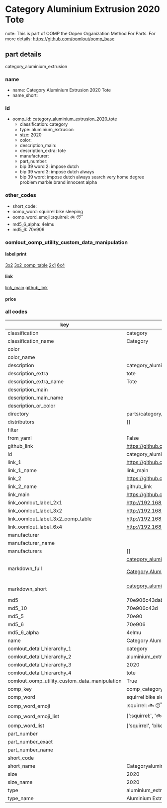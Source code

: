 # Category Aluminium Extrusion 2020 Tote  

note: This is part of OOMP the Oopen Organization Method For Parts. For more details: https://github.com/oomlout/oomp_base

##  part details



category_aluminium_extrusion

### name
* name: Category Aluminium Extrusion 2020 Tote
* name_short: 
### id
* oomp_id: category_aluminium_extrusion_2020_tote
  * classification: category
  * type: aluminium_extrusion
  * size: 2020
  * color: 
  * description_main: 
  * description_extra: tote
  * manufacturer: 
  * part_number: 
  * bip 39 word 2: impose dutch
  * bip 39 word 3: impose dutch always
  * bip 39 word: impose dutch always search very home degree problem marble brand innocent alpha

### other_codes
* short_code: 
* oomp_word: squirrel bike sleeping
* oomp_word_emoji :squirrel: :bike: :sleeping:
* md5_6_alpha: 4elmu
* md5_6: 70e906






### oomlout_oomp_utility_custom_data_manipulation
#### label print
[3x2](http://192.168.1.245:1112/?label=oomp%204elmu)
[3x2_oomp_table](http://192.168.1.107:1112/?label=oomp%204elmu)
[2x1](http://192.168.1.242:1112/?label=oomp%204elmu)
[6x4](http://192.168.1.55:1112/?label=oomp%204elmu)    

#### link

[link_main](https://github.com/oomlout/oomlout_oomp_current_version_messy/tree/main/parts/category_aluminium_extrusion_2020_tote) [github_link](https://github.com/oomlout/oomlout_oomp_part_src/tree/main/parts/category_aluminium_extrusion_2020_tote)                             

#### price







### all codes 
| key | value |  
| --- | --- |  
| classification | category |  
| classification_name | Category |  
| color |  |  
| color_name |  |  
| description | category_aluminium_extrusion |  
| description_extra | tote |  
| description_extra_name | Tote |  
| description_main |  |  
| description_main_name |  |  
| description_or_color |   |  
| directory | parts/category_aluminium_extrusion_2020_tote |  
| distributors | [] |  
| filter |  |  
| from_yaml | False |  
| github_link | https://github.com/oomlout/oomlout_oomp_part_src/tree/main/parts/category_aluminium_extrusion_2020_tote |  
| id | category_aluminium_extrusion_2020_tote |  
| link_1 | https://github.com/oomlout/oomlout_oomp_current_version_messy/tree/main/parts/category_aluminium_extrusion_2020_tote |  
| link_1_name | link_main |  
| link_2 | https://github.com/oomlout/oomlout_oomp_part_src/tree/main/parts/category_aluminium_extrusion_2020_tote |  
| link_2_name | github_link |  
| link_main | https://github.com/oomlout/oomlout_oomp_current_version_messy/tree/main/parts/category_aluminium_extrusion_2020_tote |  
| link_oomlout_label_2x1 | http://192.168.1.242:1112/?label=oomp%204elmu |  
| link_oomlout_label_3x2 | http://192.168.1.245:1112/?label=oomp%204elmu |  
| link_oomlout_label_3x2_oomp_table | http://192.168.1.107:1112/?label=oomp%204elmu |  
| link_oomlout_label_6x4 | http://192.168.1.55:1112/?label=oomp%204elmu |  
| manufacturer |  |  
| manufacturer_name |  |  
| manufacturers | [] |  
| markdown_full | [category_aluminium_extrusion_2020_tote](https://github.com/oomlout/oomlout_oomp_current_version_messy/tree/main/parts/category_aluminium_extrusion_2020_tote)<br>[](https://github.com/oomlout/oomlout_oomp_current_version_messy/tree/main/parts/category_aluminium_extrusion_2020_tote)<br>[Category Aluminium Extrusion 2020 Tote](https://github.com/oomlout/oomlout_oomp_current_version_messy/tree/main/parts/category_aluminium_extrusion_2020_tote)<br><br> |  
| markdown_short | [category_aluminium_extrusion_2020_tote](https://github.com/oomlout/oomlout_oomp_current_version_messy/tree/main/parts/category_aluminium_extrusion_2020_tote)<br><br> |  
| md5 | 70e906c43dab6739b4797c200f111b8f |  
| md5_10 | 70e906c43d |  
| md5_5 | 70e90 |  
| md5_6 | 70e906 |  
| md5_6_alpha | 4elmu |  
| name | Category Aluminium Extrusion 2020 Tote |  
| oomlout_detail_hierarchy_1 | category |  
| oomlout_detail_hierarchy_2 | aluminium_extrusion |  
| oomlout_detail_hierarchy_3 | 2020 |  
| oomlout_detail_hierarchy_4 | tote |  
| oomlout_oomp_utility_custom_data_manipulation | True |  
| oomp_key | oomp_category_aluminium_extrusion_2020_tote |  
| oomp_word | squirrel bike sleeping |  
| oomp_word_emoji | :squirrel: :bike: :sleeping: |  
| oomp_word_emoji_list | [':squirrel:', ':bike:', ':sleeping:'] |  
| oomp_word_list | ['squirrel', 'bike', 'sleeping'] |  
| part_number |  |  
| part_number_exact |  |  
| part_number_name |  |  
| short_code |  |  
| short_name | Categoryaluminiumextrusion |  
| size | 2020 |  
| size_name | 2020 |  
| type | aluminium_extrusion |  
| type_name | Aluminium Extrusion |  
